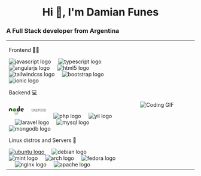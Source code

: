 <h1 align="center">Hi 👋, I'm Damian Funes</h1>


<h3 align="left">A Full Stack developer from Argentina</h3>



<table>
  <tr>
    <td width="60%">
      <p align="left">Frontend 👨‍💻</p>
      <div align="left">
        <img src="https://cdn.jsdelivr.net/gh/devicons/devicon/icons/javascript/javascript-original.svg" height="40" alt="javascript logo"  />
        <img width="12" />
        <img src="https://cdn.jsdelivr.net/gh/devicons/devicon/icons/typescript/typescript-original.svg" height="40" alt="typescript logo"  />
        <img width="12" />
        <img src="https://cdn.jsdelivr.net/gh/devicons/devicon/icons/angularjs/angularjs-original.svg" height="40" alt="angularjs logo"  />
        <img width="12" />
        <img src="https://cdn.jsdelivr.net/gh/devicons/devicon/icons/html5/html5-original.svg" height="40" alt="html5 logo"  />
        <img width="12" />
        <img src="https://cdn.jsdelivr.net/gh/devicons/devicon/icons/tailwindcss/tailwindcss-original-wordmark.svg" height="40" alt="tailwindcss logo"  />
        <img width="12" />
        <img src="https://cdn.jsdelivr.net/gh/devicons/devicon/icons/bootstrap/bootstrap-original.svg" height="40" alt="bootstrap logo"  />
        <img width="12" />
        <img src="https://cdn.jsdelivr.net/gh/devicons/devicon/icons/ionic/ionic-original.svg" height="40" alt="ionic logo"  />
      </div>
      <p align="left">Backend 💻</p>
      <div align="left">
       <img src="https://raw.githubusercontent.com/devicons/devicon/master/icons/nodejs/nodejs-original-wordmark.svg" alt="nodejs" width="40" height="40"/>
        <img width="12" />
        <img src="https://raw.githubusercontent.com/devicons/devicon/master/icons/express/express-original-wordmark.svg" alt="express" width="40" height="40"/>
        <img width="12" />
        <img src="https://cdn.jsdelivr.net/gh/devicons/devicon/icons/php/php-original.svg" height="40" alt="php logo"  />
        <img width="12" />
        <img src="https://cdn.jsdelivr.net/gh/devicons/devicon/icons/yii/yii-original.svg" height="40" alt="yii logo"  />
        <img width="12" />
        <img src="https://cdn.jsdelivr.net/gh/devicons/devicon/icons/laravel/laravel-original.svg" height="40" alt="laravel logo"  />
        <img width="12" />
        <img src="https://cdn.jsdelivr.net/gh/devicons/devicon/icons/mysql/mysql-original.svg" height="40" alt="mysql logo"  />
        <img width="12" />
        <img src="https://cdn.jsdelivr.net/gh/devicons/devicon/icons/mongodb/mongodb-original.svg" height="40" alt="mongodb logo"  />
      </div>
      <p align="left">Linux distros and Servers 🐧</p>
      <div align="left">
        <a href="https://ubuntu.com/">  <img src="https://cdn0.iconfinder.com/data/icons/flat-round-system/512/ubuntu-256.png" height="40" alt="ubuntu logo"  />
        <img width="12" /></a>  
        <img src="https://cdn0.iconfinder.com/data/icons/flat-round-system/512/debian-256.png" height="40" alt="debian logo"  />
        <img width="12" />
        <img src="https://upload.wikimedia.org/wikipedia/commons/thumb/3/3f/Linux_Mint_logo_without_wordmark.svg/1200px-Linux_Mint_logo_without_wordmark.svg.png" height="40" alt="mint logo"  />
        <img width="12" />
         <img src="https://cdn0.iconfinder.com/data/icons/flat-round-system/512/archlinux-512.png" height="40" alt="arch logo"  />
        <img width="12" />
        <img src="https://cdn.jsdelivr.net/gh/devicons/devicon/icons/fedora/fedora-original.svg" height="40" alt="fedora logo"  />
        <img width="12" />
        <img src="https://cdn.jsdelivr.net/gh/devicons/devicon/icons/nginx/nginx-original.svg" height="40" alt="nginx logo"  />
        <img width="12" />
        <img src="https://cdn.jsdelivr.net/gh/devicons/devicon/icons/apache/apache-original.svg" height="40" alt="apache logo"  />
      </div>
    </td>
    <td width="40%" align="center">
      <img src="https://media.giphy.com/media/qgQUggAC3Pfv687qPC/giphy.gif?cid=ecf05e47ovk7a3hxijblob8xsquu2abzsakvpf7zpmqeg22j&ep=v1_gifs_related&rid=giphy.gif&ct=g" width="100%" alt="Coding GIF" />
    </td>
  </tr>
</table>


